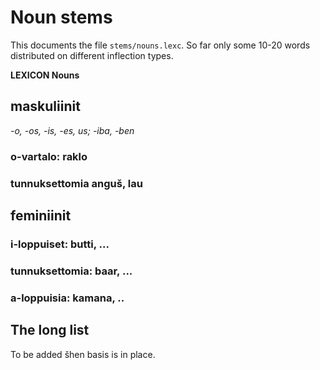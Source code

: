 # Noun stems
This documents the file `stems/nouns.lexc`. So far only some 10-20 words distributed on different inflection types.

**LEXICON Nouns** 

## maskuliinit
*-o, -os, -is, -es, us; -iba, -ben*

### o-vartalo: raklo

### tunnuksettomia anguš, lau






## feminiinit

### i-loppuiset: butti, ...


### tunnuksettomia: baar, ...


### a-loppuisia: kamana, ..



## The long list

To be added šhen basis is in place.
